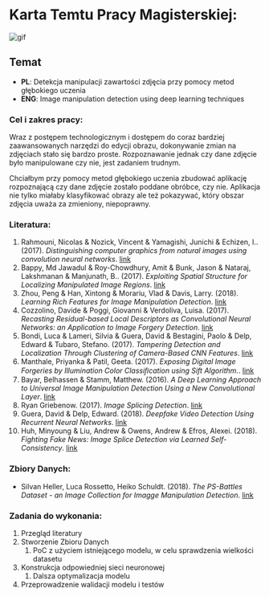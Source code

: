 # Karta Temtu Pracy Magisterskiej:

![gif](https://i.giphy.com/media/3o6ZsX2OZJ8G3Tec6Y/giphy.webp)

## Temat 

 * **PL**: Detekcja manipulacji zawartości zdjęcia przy pomocy metod głębokiego uczenia
 * **ENG**: Image manipulation detection using deep learning techniques


### Cel i zakres pracy:

Wraz z postępem technologicznym i dostępem do coraz bardziej zaawansowanych narzędzi do edycji obrazu, dokonywanie zmian na zdjęciach stało się bardzo proste. Rozpoznawanie jednak czy dane zdjęcie było manipulowane czy nie, jest zadaniem trudnym.


Chciałbym przy pomocy metod głębokiego uczenia zbudować aplikację rozpoznającą czy dane zdjęcie zostało poddane obróbce, czy nie. Aplikacja nie tylko miałaby klasyfikować obrazy ale też pokazywać, który obszar zdjęcia uważa za zmieniony, niepoprawny.


### Literatura:

1. Rahmouni, Nicolas & Nozick, Vincent & Yamagishi, Junichi & Echizen, I.. (2017). *Distinguishing computer graphics from natural images using convolution neural networks*. [link](https://ieeexplore.ieee.org/document/8267647)
2. Bappy, Md Jawadul & Roy-Chowdhury, Amit & Bunk, Jason & Nataraj, Lakshmanan & Manjunath, B.. (2017). *Exploiting Spatial Structure for Localizing Manipulated Image Regions*. [link](https://ieeexplore.ieee.org/document/8237794)
3. Zhou, Peng & Han, Xintong & Morariu, Vlad & Davis, Larry. (2018). *Learning Rich Features for Image Manipulation Detection*. [link](https://arxiv.org/abs/1805.04953)
4. Cozzolino, Davide & Poggi, Giovanni & Verdoliva, Luisa. (2017). *Recasting Residual-based Local Descriptors as Convolutional Neural Networks: an Application to Image Forgery Detection*. [link](https://arxiv.org/abs/1703.04615)
5. Bondi, Luca & Lameri, Silvia & Guera, David & Bestagini, Paolo & Delp, Edward & Tubaro, Stefano. (2017). *Tampering Detection and Localization Through Clustering of Camera-Based CNN Features*. [link](https://ieeexplore.ieee.org/document/8014966)
6. Manthale, Priyanka & Patil, Geeta. (2017). *Exposing Digital Image Forgeries by Illumination Color Classiﬁcation using Sift Algorithm.*. [link](https://www.researchgate.net/publication/321101340_Exposing_Digital_Image_Forgeries_by_Illumination_Color_Classification_using_Sift_Algorithm)
7. Bayar, Belhassen & Stamm, Matthew. (2016). *A Deep Learning Approach to Universal Image Manipulation Detection Using a New Convolutional Layer*. [link](https://www.researchgate.net/publication/303901867_A_Deep_Learning_Approach_to_Universal_Image_Manipulation_Detection_Using_a_New_Convolutional_Layer)
8. Ryan Griebenow. (2017). *Image Splicing Detection*. [link](https://www.semanticscholar.org/paper/Image-Splicing-Detection-Griebenow/c0a3e9800c1a5032007d4520a2833dfb30aeb5ae)
9. Guera, David & Delp, Edward. (2018). *Deepfake Video Detection Using Recurrent Neural Networks*. [link](https://ieeexplore.ieee.org/abstract/document/8639163)
10. Huh, Minyoung & Liu, Andrew & Owens, Andrew & Efros, Alexei. (2018). *Fighting Fake News: Image Splice Detection via Learned Self-Consistency*. [link](https://arxiv.org/abs/1805.04096)


### Zbiory Danych:

 * Silvan Heller, Luca Rossetto, Heiko Schuldt. (2018). *The PS-Battles Dataset - an Image Collection for Imagge Manipulation Detection*. [link](https://arxiv.org/abs/1804.04866)


### Zadania do wykonania:

1. Przegląd literatury
2. Stworzenie Zbioru Danych
   1. PoC z użyciem istniejącego modelu, w celu sprawdzenia wielkości datasetu
3. Konstrukcja odpowiedniej sieci neuronowej
   1. Dalsza optymalizacja modelu
4. Przeprowadzenie walidacji modelu i testów
